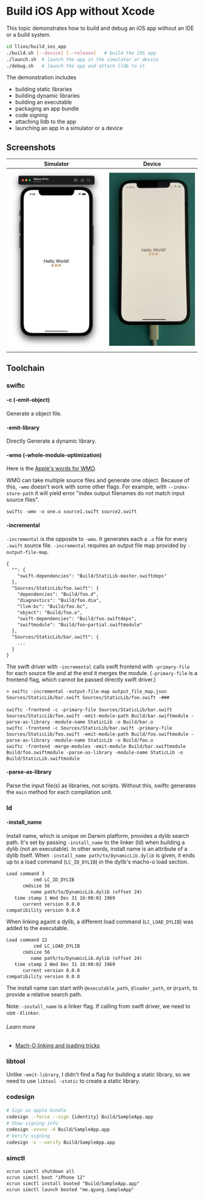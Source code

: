 # Build iOS App without Xcode
This topic demonstrates how to build and debug an iOS app without an IDE or a build system.
``` bash
cd llios/build_ios_app
./build.sh [--device] [--release]   # build the iOS app
./launch.sh  # launch the app in the simulator or device
./debug.sh   # launch the app and attach lldb to it
```

The demonstration includes
* building static libraries
* building dynamic libraries
* building an executable
* packaging an app bundle
* code signing
* attaching lldb to the app
* launching an app in a simulator or a device

## Screenshots
| Simulator | Device |
| --------- | ------ |
| ![Simulator](../articles/images/SampleApp_simulator.jpg) | ![Simulator](../articles/images/SampleApp_device.jpg) |

## Toolchain
### swiftc

#### -c (-emit-object)
Generate a object file.

#### -emit-library
Directly Generate a dynamic library.

#### -wmo (-whole-module-optimization)
Here is the [Apple's words for WMO]( https://github.com/apple/swift/blob/master/docs/OptimizationTips.rst#whole-module-optimizations-wmo).

WMO can take multiple source files and generate one object. Because of this, `-wmo` doesn't work with some other flags. For example, with `--index-store-path` it will yield error "index output filenames do not match input source files".

```
swiftc -wmo -o one.o source1.swift source2.swift
```

#### -incremental
`-incremental` is the opposite to `-wmo`. It generates each a `.o` file for every `.swift` source file. `-incremental` requires an output file map provided by `-output-file-map`.
```
{
  "": {
    "swift-dependencies": "Build/StatiLib-master.swiftdeps"
  },
  "Sources/StaticLib/foo.swift": {
    "dependencies": "Build/foo.d",
    "diagnostics": "Build/foo.dia",
    "llvm-bc": "Build/foo.bc",
    "object": "Build/foo.o",
    "swift-dependencies": "Build/foo.swiftdeps",
    "swiftmodule": "Build/foo~partial.swiftmodule"
  },
  "Sources/StaticLib/bar.swift": {
    ...
  }
}
```

The swift driver with `-incremental` calls swift frontend with `-primary-file` for each source file and at the end it merges the module. (`-primary-file` is a frontend flag, which cannot be passed directly swift driver.)
```
> swiftc -incremental -output-file-map output_file_map.json Sources/StaticLib/bar.swift Sources/StaticLib/foo.swift -###

swiftc -frontend -c -primary-file Sources/StaticLib/bar.swift Sources/StaticLib/foo.swift -emit-module-path Build/bar.swiftmodule -parse-as-library -module-name StaticLib -o Build/bar.o
swiftc -frontend -c Sources/StaticLib/bar.swift -primary-file Sources/StaticLib/foo.swift -emit-module-path Build/foo.swiftmodule -parse-as-library -module-name StaticLib -o Build/foo.o
swiftc -frontend -merge-modules -emit-module Build/bar.swiftmodule Build/foo.swiftmodule -parse-as-library -module-name StaticLib -o Build/StaticLib.swiftmodule
```

#### -parse-as-library
Parse the input file(s) as libraries, not scripts. Without this, swiftc generates the `main` method for each compilation unit.

### ld
#### -install_name
Install name, which is unique on Darwin platform, provides a dylib search path. It's set by passing `-install_name` to the linker (ld) when building a dylib (not an executable). In other words, install name is an attribute of a dylib itself.
When `-install_name path/to/DynamicLib.dylib` is given, it ends up to a load command (`LC_ID_DYLIB`) in the dylib's macho-o load section.
```
Load command 3
          cmd LC_ID_DYLIB
      cmdsize 56
         name path/to/DynamicLib.dylib (offset 24)
   time stamp 1 Wed Dec 31 16:00:01 1969
      current version 0.0.0
compatibility version 0.0.0
```

When linking againt a dylib, a different load command (`LC_LOAD_DYLIB`) was added to the executable.
```
Load command 12
          cmd LC_LOAD_DYLIB
      cmdsize 56
         name path/to/DynamicLib.dylib (offset 24)
   time stamp 2 Wed Dec 31 16:00:02 1969
      current version 0.0.0
compatibility version 0.0.0
```

The install name can start with `@executable_path`, `@loader_path`, or `@rpath`, to provide a relative search path.

Note: `-install_name` is a linker flag. If calling from swift driver, we need to use `-Xlinker`.

###### Learn more
- [Mach-O linking and loading tricks](http://blog.darlinghq.org/2018/07/mach-o-linking-and-loading-tricks.html)

### libtool
Unlike `-emit-library`, I didn't find a flag for building a static library, so we need to use `libtool -static` to create a static library.

### codesign
``` bash
# Sign an apple bundle
codesign --force --sign {identity} Build/SampleApp.app
# Show signing info
codesign -vvvvv -d Build/SampleApp.app
# Verify signing
codesign -v --verify Build/SampleApp.app
```

### simctl
```
xcrun simctl shutdown all
xcrun simctl boot "iPhone 12"
xcrun simctl install booted "Build/SampleApp.app"
xcrun simctl launch booted "me.qyang.SampleApp"
```
